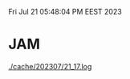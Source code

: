 Fri Jul 21 05:48:04 PM EEST 2023
# JAM
<a href='./cache/202307/21_17.log'>./cache/202307/21_17.log</a>
